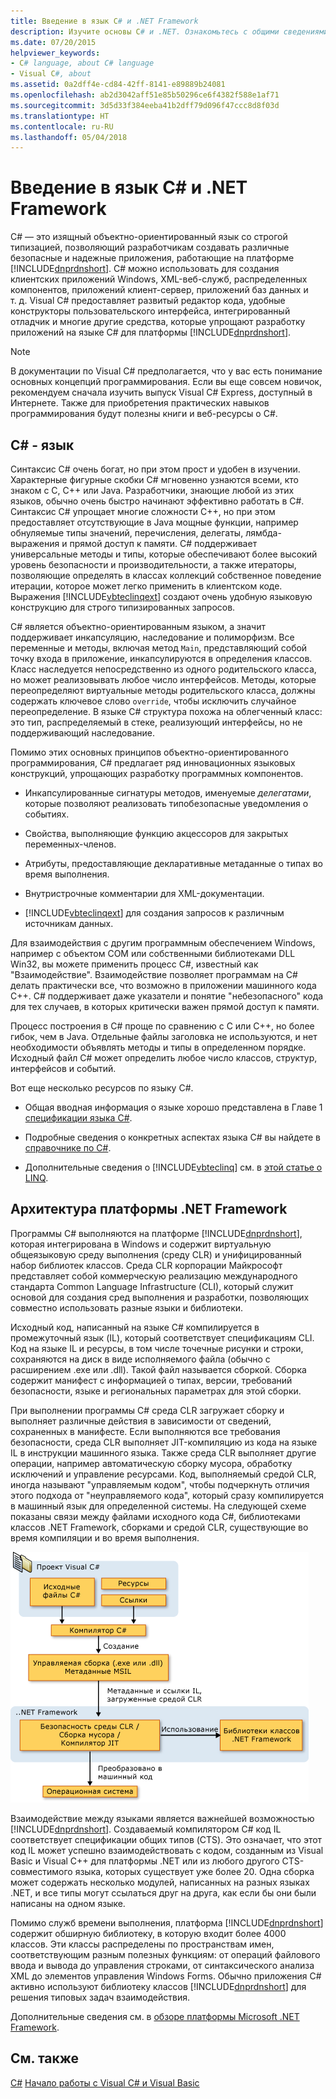 ```yaml
---
title: Введение в язык C# и .NET Framework
description: Изучите основы C# и .NET. Ознакомьтесь с общими сведениями о языке C# и экосистеме .NET.
ms.date: 07/20/2015
helpviewer_keywords:
- C# language, about C# language
- Visual C#, about
ms.assetid: 0a2dff4e-cd84-42ff-8141-e89889b24081
ms.openlocfilehash: ab2d3042aff51e85b50296ce6f4382f588e1af71
ms.sourcegitcommit: 3d5d33f384eeba41b2dff79d096f47ccc8d8f03d
ms.translationtype: HT
ms.contentlocale: ru-RU
ms.lasthandoff: 05/04/2018
---
```

# <a name="introduction-to-the-c-language-and-the-net-framework"></a>Введение в язык C# и .NET Framework
C# — это изящный объектно-ориентированный язык со строгой типизацией, позволяющий разработчикам создавать различные безопасные и надежные приложения, работающие на платформе [!INCLUDE[dnprdnshort](~/includes/dnprdnshort-md.md)]. C# можно использовать для создания клиентских приложений Windows, XML-веб-служб, распределенных компонентов, приложений клиент-сервер, приложений баз данных и т. д. Visual C# предоставляет развитый редактор кода, удобные конструкторы пользовательского интерфейса, интегрированный отладчик и многие другие средства, которые упрощают разработку приложений на языке C# для платформы [!INCLUDE[dnprdnshort](~/includes/dnprdnshort-md.md)].  
  
> [!NOTE]
> В документации по Visual C# предполагается, что у вас есть понимание основных концепций программирования. Если вы еще совсем новичок, рекомендуем сначала изучить выпуск Visual C# Express, доступный в Интернете. Также для приобретения практических навыков программирования будут полезны книги и веб-ресурсы о C#.  
  
## <a name="c-language"></a>C# - язык  
 Синтаксис C# очень богат, но при этом прост и удобен в изучении. Характерные фигурные скобки C# мгновенно узнаются всеми, кто знаком с C, C++ или Java. Разработчики, знающие любой из этих языков, обычно очень быстро начинают эффективно работать в C#. Синтаксис C# упрощает многие сложности C++, но при этом предоставляет отсутствующие в Java мощные функции, например обнуляемые типы значений, перечисления, делегаты, лямбда-выражения и прямой доступ к памяти. C# поддерживает универсальные методы и типы, которые обеспечивают более высокий уровень безопасности и производительности, а также итераторы, позволяющие определять в классах коллекций собственное поведение итерации, которое может легко применить в клиентском коде. Выражения [!INCLUDE[vbteclinqext](~/includes/vbteclinqext-md.md)] создают очень удобную языковую конструкцию для строго типизированных запросов.  
  
 C# является объектно-ориентированным языком, а значит поддерживает инкапсуляцию, наследование и полиморфизм. Все переменные и методы, включая метод `Main`, представляющий собой точку входа в приложение, инкапсулируются в определения классов. Класс наследуется непосредственно из одного родительского класса, но может реализовывать любое число интерфейсов. Методы, которые переопределяют виртуальные методы родительского класса, должны содержать ключевое слово `override`, чтобы исключить случайное переопределение. В языке C# структура похожа на облегченный класс: это тип, распределяемый в стеке, реализующий интерфейсы, но не поддерживающий наследование.  
  
 Помимо этих основных принципов объектно-ориентированного программирования, C# предлагает ряд инновационных языковых конструкций, упрощающих разработку программных компонентов.  
  
-   Инкапсулированные сигнатуры методов, именуемые *делегатами*, которые позволяют реализовать типобезопасные уведомления о событиях.  
  
-   Свойства, выполняющие функцию акцессоров для закрытых переменных-членов.  
  
-   Атрибуты, предоставляющие декларативные метаданные о типах во время выполнения.  
  
-   Внутристрочные комментарии для XML-документации.  
  
-   [!INCLUDE[vbteclinqext](~/includes/vbteclinqext-md.md)] для создания запросов к различным источникам данных.  
  
 Для взаимодействия с другим программным обеспечением Windows, например с объектом COM или собственными библиотеками DLL Win32, вы можете применить процесс C#, известный как "Взаимодействие". Взаимодействие позволяет программам на C# делать практически все, что возможно в приложении машинного кода C++. C# поддерживает даже указатели и понятие "небезопасного" кода для тех случаев, в которых критически важен прямой доступ к памяти.  
  
 Процесс построения в C# проще по сравнению с C или C++, но более гибок, чем в Java. Отдельные файлы заголовка не используются, и нет необходимости объявлять методы и типы в определенном порядке. Исходный файл C# может определить любое число классов, структур, интерфейсов и событий.  
  
 Вот еще несколько ресурсов по языку C#.  
  
-   Общая вводная информация о языке хорошо представлена в Главе 1 [спецификации языка C#](../../csharp/language-reference/language-specification/index.md).  
  
-   Подробные сведения о конкретных аспектах языка C# вы найдете в [справочнике по C#](../../csharp/language-reference/index.md).  
  
-   Дополнительные сведения о [!INCLUDE[vbteclinq](~/includes/vbteclinq-md.md)] см. в [этой статье о LINQ](../programming-guide/concepts/linq/index.md).  

## <a name="net-framework-platform-architecture"></a>Архитектура платформы .NET Framework  
 Программы C# выполняются на платформе [!INCLUDE[dnprdnshort](~/includes/dnprdnshort-md.md)], которая интегрирована в Windows и содержит виртуальную общеязыковую среду выполнения (среду CLR) и унифицированный набор библиотек классов. Среда CLR корпорации Майкрософт представляет собой коммерческую реализацию международного стандарта Common Language Infrastructure (CLI), который служит основой для создания сред выполнения и разработки, позволяющих совместно использовать разные языки и библиотеки.  
  
 Исходный код, написанный на языке C# компилируется в промежуточный язык (IL), который соответствует спецификациям CLI. Код на языке IL и ресурсы, в том числе точечные рисунки и строки, сохраняются на диск в виде исполняемого файла (обычно с расширением .exe или .dll). Такой файл называется сборкой. Сборка содержит манифест с информацией о типах, версии, требований безопасности, языке и региональных параметрах для этой сборки.  
  
 При выполнении программы C# среда CLR загружает сборку и выполняет различные действия в зависимости от сведений, сохраненных в манифесте. Если выполняются все требования безопасности, среда CLR выполняет JIT-компиляцию из кода на языке IL в инструкции машинного языка. Также среда CLR выполняет другие операции, например автоматическую сборку мусора, обработку исключений и управление ресурсами. Код, выполняемый средой CLR, иногда называют "управляемым кодом", чтобы подчеркнуть отличия этого подхода от "неуправляемого кода", который сразу компилируется в машинный язык для определенной системы. На следующей схеме показаны связи между файлами исходного кода C#, библиотеками классов .NET Framework, сборками и средой CLR, существующие во время компиляции и во время выполнения.  
  
 ![От исходного кода C# до исполнения на компьютере](../../csharp/getting-started/media/netarchitecture.png "NETarchitecture")  
  
 Взаимодействие между языками является важнейшей возможностью [!INCLUDE[dnprdnshort](~/includes/dnprdnshort-md.md)]. Создаваемый компилятором C# код IL соответствует спецификации общих типов (CTS). Это означает, что этот код IL может успешно взаимодействовать с кодом, созданным из Visual Basic и Visual C++ для платформы .NET или из любого другого CTS-совместимого языка, которых существует уже более 20. Одна сборка может содержать несколько модулей, написанных на разных языках .NET, и все типы могут ссылаться друг на друга, как если бы они были написаны на одном языке.  
  
 Помимо служб времени выполнения, платформа [!INCLUDE[dnprdnshort](~/includes/dnprdnshort-md.md)] содержит обширную библиотеку, в которую входит более 4000 классов. Эти классы распределены по пространствам имен, соответствующим разным полезных функциям: от операций файлового ввода и вывода до управления строками, от синтаксического анализа XML до элементов управления Windows Forms. Обычно приложения C# активно используют библиотеку классов [!INCLUDE[dnprdnshort](~/includes/dnprdnshort-md.md)] для решения типовых задач взаимодействия.  
  
 Дополнительные сведения см. в [обзоре платформы Microsoft .NET Framework](../../framework/get-started/overview.md).  
  
## <a name="see-also"></a>См. также  
 [C#](../../csharp/index.md) [Начало работы с Visual C# и Visual Basic](/visualstudio/ide/getting-started-with-visual-csharp-and-visual-basic)
